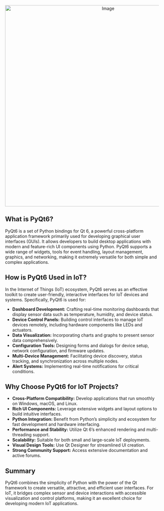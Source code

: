 <div align="center">

&nbsp; <img width="659" alt="Image" src="https://github.com/user-attachments/assets/5c8d7a11-51a1-4184-bf30-c8d81373ee44" />

</div>



## What is PyQt6?

PyQt6 is a set of Python bindings for Qt 6, a powerful cross-platform application framework primarily used for developing graphical user interfaces (GUIs). It allows developers to build desktop applications with modern and feature-rich UI components using Python. PyQt6 supports a wide range of widgets, tools for event handling, layout management, graphics, and networking, making it extremely versatile for both simple and complex applications.

## How is PyQt6 Used in IoT?

In the Internet of Things (IoT) ecosystem, PyQt6 serves as an effective toolkit to create user-friendly, interactive interfaces for IoT devices and systems. Specifically, PyQt6 is used for:

- **Dashboard Development:** Crafting real-time monitoring dashboards that display sensor data such as temperature, humidity, and device status.
- **Device Control Panels:** Building control interfaces to manage IoT devices remotely, including hardware components like LEDs and actuators.
- **Data Visualization:** Incorporating charts and graphs to present sensor data comprehensively.
- **Configuration Tools:** Designing forms and dialogs for device setup, network configuration, and firmware updates.
- **Multi-Device Management:** Facilitating device discovery, status tracking, and synchronization across multiple nodes.
- **Alert Systems:** Implementing real-time notifications for critical conditions.

## Why Choose PyQt6 for IoT Projects?

- **Cross-Platform Compatibility:** Develop applications that run smoothly on Windows, macOS, and Linux.
- **Rich UI Components:** Leverage extensive widgets and layout options to build intuitive interfaces.
- **Python Integration:** Benefit from Python’s simplicity and ecosystem for fast development and hardware interfacing.
- **Performance and Stability:** Utilize Qt 6’s enhanced rendering and multi-threading support.
- **Scalability:** Suitable for both small and large-scale IoT deployments.
- **Visual Design Tools:** Use Qt Designer for streamlined UI creation.
- **Strong Community Support:** Access extensive documentation and active forums.

## Summary

PyQt6 combines the simplicity of Python with the power of the Qt framework to create versatile, attractive, and efficient user interfaces. For IoT, it bridges complex sensor and device interactions with accessible visualization and control platforms, making it an excellent choice for developing modern IoT applications.

